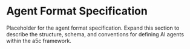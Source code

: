 # Agent Format Specification

Placeholder for the agent format specification.
Expand this section to describe the structure, schema, and conventions for defining AI agents within the a5c framework.
